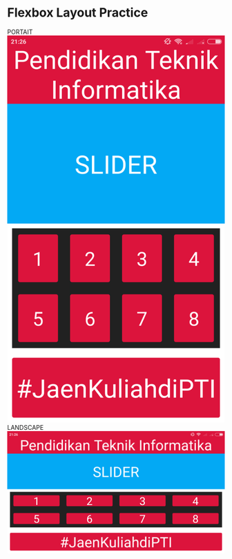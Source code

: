# Flexbox Layout Practice
PORTAIT
![alt text](https://github.com/GusNando/Flexbox-Layout/blob/master/screenshot/ss.png)
LANDSCAPE
![alt text](https://github.com/GusNando/Flexbox-Layout/blob/master/screenshot/ss2.png)
